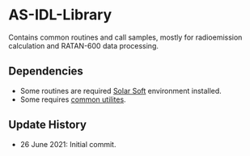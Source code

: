 # AS-IDL-Library
Contains common routines and call samples, mostly for radioemission calculation and RATAN-600 data processing.

## Dependencies
* Some routines are required [Solar Soft](https://www.lmsal.com/solarsoft/ssw_packages_info.html) environment installed.
* Some requires [common utilites](https://github.com/coronal-jets/pipeline_common).

## Update History
* 26 June 2021: Initial commit.

